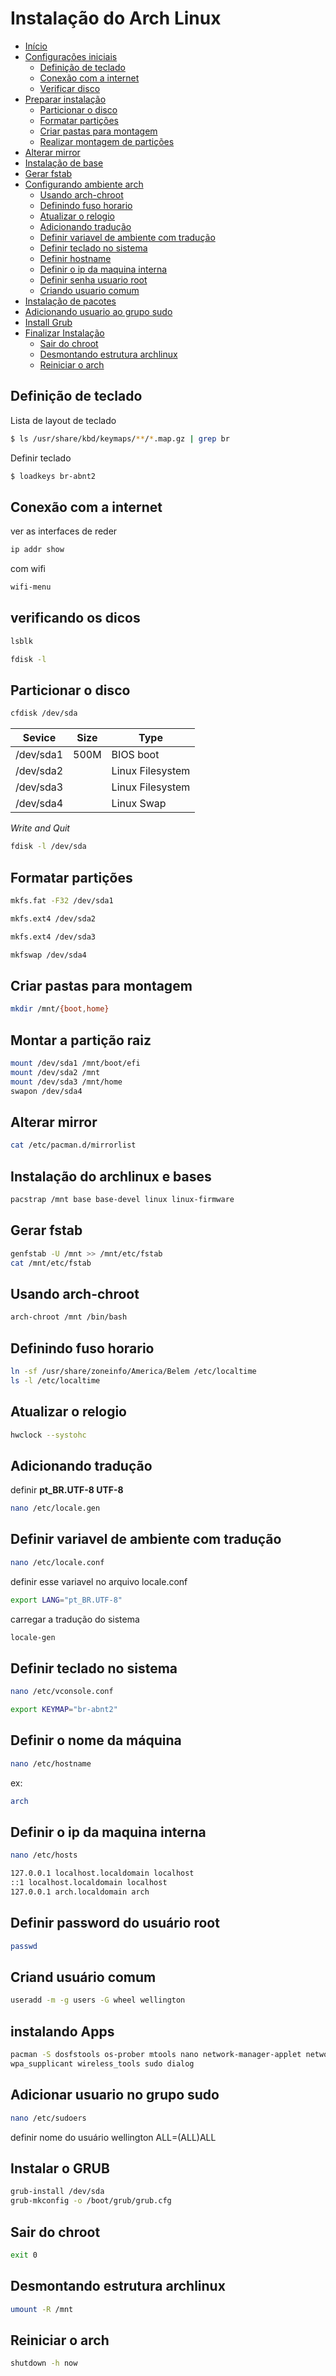 # Instalação do Arch Linux

+ [Início]()
+ [Configurações iniciais]()
    + [Definição de teclado](#setkeyboard)
    + [Conexão com a internet](#checknetwork)
    + [Verificar disco](#checkdisk)
+ [Preparar instalação]()
    + [Particionar o disco](#partdisk)
    + [Formatar partições](#partformt)
    + [Criar pastas para montagem](#createdir)
    + [Realizar montagem de partições](#mount)
+ [Alterar mirror](#updatemirror)
+ [Instalação de base](#install)
+ [Gerar fstab](#gfstab)
+ [Configurando ambiente arch]()
    + [Usando arch-chroot](#arch-chroot)
    + [Definindo fuso horario](#sethours)
    + [Atualizar o relogio](#updateclock)
    + [Adicionando tradução](#translate)
    + [Definir variavel de ambiente com tradução](#setenvtranslate)
    + [Definir teclado no sistema](#setkeybordsystem)
    + [Definir hostname](#sethostname)
    + [Definir o ip da maquina interna](#sethosts)
    + [Definir senha usuario root](#password)
    + [Criando usuario comum](#createuser)
+ [Instalação de pacotes](#install-apps)
+ [Adicionando usuario ao grupo sudo](#usersudo)
+ [Install Grub](#grub)
+ [Finalizar Instalação]()
    + [Sair do chroot](#exitchroot)
    + [Desmontando estrutura archlinux](#umount)
    + [Reiniciar o arch](#shutdown)
    

## <a name="setkeyboard"></a> Definição de teclado
Lista de layout de teclado
```bash
$ ls /usr/share/kbd/keymaps/**/*.map.gz | grep br
```
Definir teclado
```bash
$ loadkeys br-abnt2
```

## <a name="checknetwork"></a> Conexão com a internet
ver as interfaces de reder
```bash
ip addr show
```
com wifi
```bash
wifi-menu
```

## <a name="checkdisk"></a> verificando os dicos
```bash
lsblk
```
```bash
fdisk -l
```

## <a name="partdisk"></a> Particionar o disco
```bash
cfdisk /dev/sda
```

|Sevice   |Size |Type            |
|---------|-----|----------------|
|/dev/sda1|500M |BIOS boot       |
|/dev/sda2|     |Linux Filesystem|
|/dev/sda3|     |Linux Filesystem|
|/dev/sda4|     |Linux Swap      |

*Write and Quit*

```bash
fdisk -l /dev/sda
```

## <a name="partformt"></a> Formatar partições
```bash
mkfs.fat -F32 /dev/sda1
```
```bash
mkfs.ext4 /dev/sda2
```
```bash
mkfs.ext4 /dev/sda3
```
```bash
mkfswap /dev/sda4
```

## <a name="createdir"></a> Criar pastas para montagem
```bash
mkdir /mnt/{boot,home}
```

## <a name="mount"></a> Montar a partição raiz
```bash
mount /dev/sda1 /mnt/boot/efi
mount /dev/sda2 /mnt
mount /dev/sda3 /mnt/home
swapon /dev/sda4
```

## <a name="updatemirror"></a> Alterar mirror
```bash
cat /etc/pacman.d/mirrorlist
```

## <a name="install"></a> Instalação do archlinux e bases
```bash
pacstrap /mnt base base-devel linux linux-firmware
```

## <a name="gfstab"></a> Gerar fstab
```bash
genfstab -U /mnt >> /mnt/etc/fstab
cat /mnt/etc/fstab
```

## <a name="arch-chroot"></a> Usando arch-chroot
```bash
arch-chroot /mnt /bin/bash
```
## <a name="sethours"></a> Definindo fuso horario
```bash
ln -sf /usr/share/zoneinfo/America/Belem /etc/localtime
ls -l /etc/localtime
```

## <a name="updateclock"></a> Atualizar o relogio
```bash
hwclock --systohc
```

## <a name="translate"></a> Adicionando tradução
definir **pt_BR.UTF-8 UTF-8**
```bash
nano /etc/locale.gen
```

## <a name="setenvtranslate"></a> Definir variavel de ambiente com tradução 
```bash
nano /etc/locale.conf
```
definir esse variavel no arquivo locale.conf
```bash
export LANG="pt_BR.UTF-8"
```
carregar a tradução do sistema
```bash
locale-gen
```

## <a name="setkeybordsystem"></a> Definir teclado no sistema
```bash
nano /etc/vconsole.conf
```
```bash
export KEYMAP="br-abnt2"
```

## <a name="sethostname"></a> Definir o nome da máquina
```bash
nano /etc/hostname
```
ex:
```bash
arch
```

## <a name="sethosts"></a> Definir o ip da maquina interna
```bash
nano /etc/hosts

127.0.0.1 localhost.localdomain localhost
::1	localhost.localdomain localhost
127.0.0.1 arch.localdomain arch
```

## <a name="password"></a> Definir password do usuário root
```bash
passwd
```

## <a name="createuser"></a> Criand usuário comum
```bash
useradd -m -g users -G wheel wellington
```

## <a name="install-apps"></a> instalando Apps
```bash
pacman -S dosfstools os-prober mtools nano network-manager-applet networkmanager grub
wpa_supplicant wireless_tools sudo dialog
```

## <a name="usersudo"></a> Adicionar usuario no grupo sudo
```bash
nano /etc/sudoers
```
definir nome do usuário
wellington ALL=(ALL)ALL
## <a name="grub"></a> Instalar o GRUB
```bash
grub-install /dev/sda
grub-mkconfig -o /boot/grub/grub.cfg 
```

## <a name="exitchroot"></a> Sair do chroot
```bash
exit 0
```

## <a name="umount"></a> Desmontando estrutura archlinux
```bash
umount -R /mnt
```

## <a name="shutdown"></a> Reiniciar o arch
```bash
shutdown -h now
```
